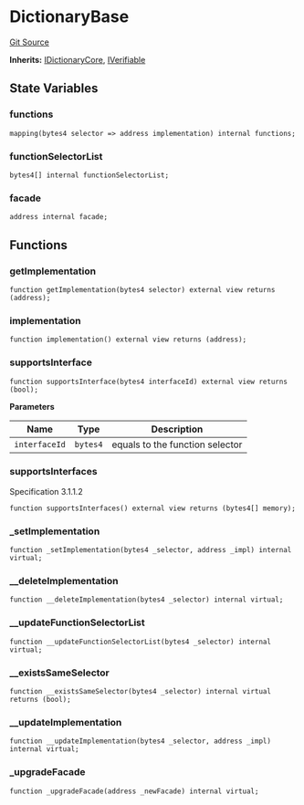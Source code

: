 # DictionaryBase
[Git Source](https://github.com/metacontract/mc/blob/93e4f2d4a013f48ae1db91ed21bff3eb8a27ce1d/src/devkit/Flattened.sol)

**Inherits:**
[IDictionaryCore](interface.IDictionaryCore.md), [IVerifiable](interface.IVerifiable.md)


## State Variables
### functions

```solidity
mapping(bytes4 selector => address implementation) internal functions;
```


### functionSelectorList

```solidity
bytes4[] internal functionSelectorList;
```


### facade

```solidity
address internal facade;
```


## Functions
### getImplementation


```solidity
function getImplementation(bytes4 selector) external view returns (address);
```

### implementation


```solidity
function implementation() external view returns (address);
```

### supportsInterface


```solidity
function supportsInterface(bytes4 interfaceId) external view returns (bool);
```
**Parameters**

|Name|Type|Description|
|----|----|-----------|
|`interfaceId`|`bytes4`|equals to the function selector|


### supportsInterfaces

Specification 3.1.1.2


```solidity
function supportsInterfaces() external view returns (bytes4[] memory);
```

### _setImplementation


```solidity
function _setImplementation(bytes4 _selector, address _impl) internal virtual;
```

### __deleteImplementation


```solidity
function __deleteImplementation(bytes4 _selector) internal virtual;
```

### __updateFunctionSelectorList


```solidity
function __updateFunctionSelectorList(bytes4 _selector) internal virtual;
```

### __existsSameSelector


```solidity
function __existsSameSelector(bytes4 _selector) internal virtual returns (bool);
```

### __updateImplementation


```solidity
function __updateImplementation(bytes4 _selector, address _impl) internal virtual;
```

### _upgradeFacade


```solidity
function _upgradeFacade(address _newFacade) internal virtual;
```

